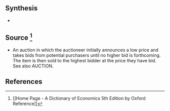 ## Synthesis
- 
## Source [^1]
- An auction in which the auctioneer initially announces a low price and takes bids from potential purchasers until no higher bid is forthcoming. The item is then sold to the highest bidder at the price they have bid. See also AUCTION.
## References

[^1]: [[Home Page - A Dictionary of Economics 5th Edition by Oxford Reference]]